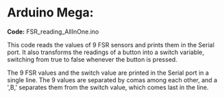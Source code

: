 # Arduino Mega:

**Code:** FSR_reading_AllInOne.ino

This code reads the values of 9 FSR sensors and prints them in the Serial port. It also transforms the readings of a button into a switch variable, switching from true to false whenever the button is pressed.

The 9 FSR values and the switch value are printed in the Serial port in a single line. The 9 values are separated by comas among each other, and a ',B,' separates them from the switch value, which comes last in the line.
